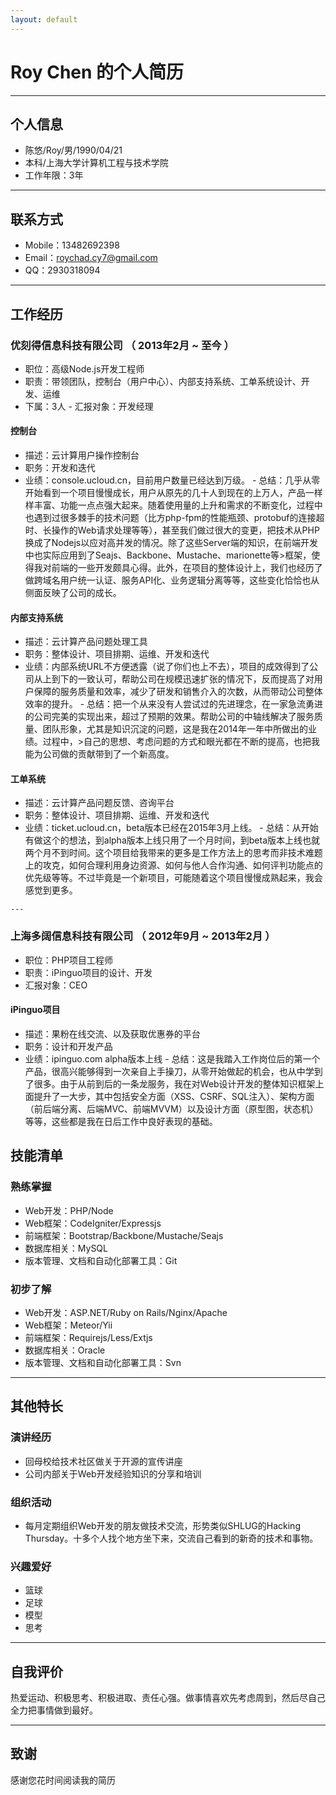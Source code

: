 ```yaml
---
layout: default
---
```


# Roy Chen 的个人简历

---

## 个人信息

 - 陈悠/Roy/男/1990/04/21
  - 本科/上海大学计算机工程与技术学院
   - 工作年限：3年

   ---

## 联系方式

- Mobile：13482692398
- Email：roychad.cy7@gmail.com
- QQ：2930318094

---

## 工作经历

### 优刻得信息科技有限公司 （ 2013年2月 ~ 至今 ）

 - 职位：高级Node.js开发工程师
  - 职责：带领团队，控制台（用户中心）、内部支持系统、工单系统设计、开发、运维
   - 下属：3人
    - 汇报对象：开发经理

#### 控制台
 - 描述：云计算用户操作控制台
  - 职务：开发和迭代
   - 业绩：console.ucloud.cn，目前用户数量已经达到万级。
    - 总结：几乎从零开始看到一个项目慢慢成长，用户从原先的几十人到现在的上万人，产品一样样丰富、功能一点点强大起来。随着使用量的上升和需求的不断变化，过程中也遇到过很多棘手的技术问题（比方php-fpm的性能瓶颈、protobuf的连接超时、长操作的Web请求处理等等），甚至我们做过很大的变更，把技术从PHP换成了Nodejs以应对高并发的情况。除了这些Server端的知识，在前端开发中也实际应用到了Seajs、Backbone、Mustache、marionette等>框架，使得我对前端的一些开发颇具心得。此外，在项目的整体设计上，我们也经历了做跨域名用户统一认证、服务API化、业务逻辑分离等等，这些变化恰恰也从侧面反映了公司的成长。

#### 内部支持系统

 - 描述：云计算产品问题处理工具
  - 职务：整体设计、项目排期、运维、开发和迭代
   - 业绩：内部系统URL不方便透露（说了你们也上不去），项目的成效得到了公司从上到下的一致认可，帮助公司在规模迅速扩张的情况下，反而提高了对用户保障的服务质量和效率，减少了研发和销售介入的次数，从而带动公司整体效率的提升。
    - 总结：把一个从来没有人尝试过的先进理念，在一家急流勇进的公司完美的实现出来，超过了预期的效果。帮助公司的中轴线解决了服务质量、团队形象，尤其是知识沉淀的问题，这是我在2014年一年中所做出的业绩。过程中，>自己的思想、考虑问题的方式和眼光都在不断的提高，也把我能为公司做的贡献带到了一个新高度。

#### 工单系统

 - 描述：云计算产品问题反馈、咨询平台
  - 职务：整体设计、项目排期、运维、开发和迭代
   - 业绩：ticket.ucloud.cn，beta版本已经在2015年3月上线。
    - 总结：从开始有做这个的想法，到alpha版本上线只用了一个月时间，到beta版本上线也就两个月不到时间。这个项目给我带来的更多是工作方法上的思考而非技术难题上的攻克，如何合理利用身边资源、如何与他人合作沟通、如何评判功能点的优先级等等。不过毕竟是一个新项目，可能随着这个项目慢慢成熟起来，我会感觉到更多。

    ---

### 上海多阔信息科技有限公司 （ 2012年9月 ~ 2013年2月 ）

 - 职位：PHP项目工程师
  - 职责：iPinguo项目的设计、开发
   - 汇报对象：CEO

#### iPinguo项目

 - 描述：果粉在线交流、以及获取优惠券的平台
  - 职务：设计和开发产品
   - 业绩：ipinguo.com alpha版本上线
    - 总结：这是我踏入工作岗位后的第一个产品，很高兴能够得到一次亲自上手操刀，从零开始做起的机会，也从中学到了很多。由于从前到后的一条龙服务，我在对Web设计开发的整体知识框架上面提升了一大步，其中包括安全方面（XSS、CSRF、SQL注入）、架构方面（前后端分离、后端MVC、前端MVVM）以及设计方面（原型图，状态机）等等，这些都是我在日后工作中良好表现的基础。


## 技能清单

### 熟练掌握

- Web开发：PHP/Node
- Web框架：CodeIgniter/Expressjs
- 前端框架：Bootstrap/Backbone/Mustache/Seajs
- 数据库相关：MySQL
- 版本管理、文档和自动化部署工具：Git

### 初步了解

- Web开发：ASP.NET/Ruby on Rails/Nginx/Apache
- Web框架：Meteor/Yii
- 前端框架：Requirejs/Less/Extjs
- 数据库相关：Oracle
- 版本管理、文档和自动化部署工具：Svn

---

## 其他特长

### 演讲经历

- 回母校给技术社区做关于开源的宣传讲座
- 公司内部关于Web开发经验知识的分享和培训

### 组织活动

- 每月定期组织Web开发的朋友做技术交流，形势类似SHLUG的Hacking Thursday。十多个人找个地方坐下来，交流自己看到的新奇的技术和事物。

### 兴趣爱好

- 篮球
- 足球
- 模型
- 思考

---

## 自我评价

热爱运动、积极思考、积极进取、责任心强。做事情喜欢先考虑周到，然后尽自己全力把事情做到最好。

---

## 致谢
感谢您花时间阅读我的简历
